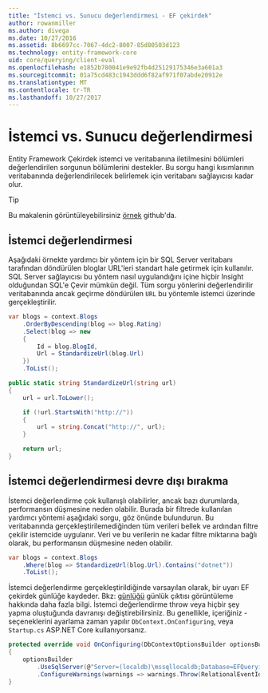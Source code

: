 ```yaml
---
title: "İstemci vs. Sunucu değerlendirmesi - EF çekirdek"
author: rowanmiller
ms.author: divega
ms.date: 10/27/2016
ms.assetid: 8b6697cc-7067-4dc2-8007-85d80503d123
ms.technology: entity-framework-core
uid: core/querying/client-eval
ms.openlocfilehash: e1852b780041e9e92fb4d25129175346e3a601a3
ms.sourcegitcommit: 01a75cd483c1943ddd6f82af971f07abde20912e
ms.translationtype: MT
ms.contentlocale: tr-TR
ms.lasthandoff: 10/27/2017
---
```

# <a name="client-vs-server-evaluation"></a>İstemci vs. Sunucu değerlendirmesi

Entity Framework Çekirdek istemci ve veritabanına iletilmesini bölümleri değerlendirilen sorgunun bölümlerini destekler. Bu sorgu hangi kısımlarının veritabanında değerlendirilecek belirlemek için veritabanı sağlayıcısı kadar olur.

> [!TIP]  
> Bu makalenin görüntüleyebilirsiniz [örnek](https://github.com/aspnet/EntityFramework.Docs/tree/master/samples/core/Querying) github'da.

## <a name="client-evaluation"></a>İstemci değerlendirmesi

Aşağıdaki örnekte yardımcı bir yöntem için bir SQL Server veritabanı tarafından döndürülen bloglar URL'leri standart hale getirmek için kullanılır. SQL Server sağlayıcısı bu yöntem nasıl uygulandığını içine hiçbir Insight olduğundan SQL'e Çevir mümkün değil. Tüm sorgu yönlerini değerlendirilir veritabanında ancak geçirme döndürülen `URL` bu yöntemle istemci üzerinde gerçekleştirilir.

<!-- [!code-csharp[Main](samples/core/Querying/Querying/ClientEval/Sample.cs?highlight=6)] -->
``` csharp
var blogs = context.Blogs
    .OrderByDescending(blog => blog.Rating)
    .Select(blog => new
    {
        Id = blog.BlogId,
        Url = StandardizeUrl(blog.Url)
    })
    .ToList();
```

<!-- [!code-csharp[Main](samples/core/Querying/Querying/ClientEval/Sample.cs)] -->
``` csharp
public static string StandardizeUrl(string url)
{
    url = url.ToLower();

    if (!url.StartsWith("http://"))
    {
        url = string.Concat("http://", url);
    }

    return url;
}
```

## <a name="disabling-client-evaluation"></a>İstemci değerlendirmesi devre dışı bırakma

İstemci değerlendirme çok kullanışlı olabilirler, ancak bazı durumlarda, performansın düşmesine neden olabilir. Burada bir filtrede kullanılan yardımcı yöntemi aşağıdaki sorgu, göz önünde bulundurun. Bu veritabanında gerçekleştirilemediğinden tüm verileri bellek ve ardından filtre çekilir istemcide uygulanır. Veri ve bu verilerin ne kadar filtre miktarına bağlı olarak, bu performansın düşmesine neden olabilir.

<!-- [!code-csharp[Main](samples/core/Querying/Querying/ClientEval/Sample.cs)] -->
``` csharp
var blogs = context.Blogs
    .Where(blog => StandardizeUrl(blog.Url).Contains("dotnet"))
    .ToList();
```

İstemci değerlendirme gerçekleştirildiğinde varsayılan olarak, bir uyarı EF çekirdek günlüğe kaydeder. Bkz: [günlüğü](../miscellaneous/logging.md) günlük çıktısı görüntüleme hakkında daha fazla bilgi. İstemci değerlendirme throw veya hiçbir şey yapma oluştuğunda davranışı değiştirebilirsiniz. Bu genellikle, içeriğiniz - seçeneklerini ayarlama zaman yapılır `DbContext.OnConfiguring`, veya `Startup.cs` ASP.NET Core kullanıyorsanız.

<!-- [!code-csharp[Main](samples/core/Querying/Querying/ClientEval/ThrowOnClientEval/BloggingContext.cs?highlight=5)] -->
``` csharp
protected override void OnConfiguring(DbContextOptionsBuilder optionsBuilder)
{
    optionsBuilder
        .UseSqlServer(@"Server=(localdb)\mssqllocaldb;Database=EFQuerying;Trusted_Connection=True;")
        .ConfigureWarnings(warnings => warnings.Throw(RelationalEventId.QueryClientEvaluationWarning));
}
```
